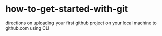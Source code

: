 # how-to-get-started-with-git
directions on uploading your first github project on your local machine to github.com using CLI
